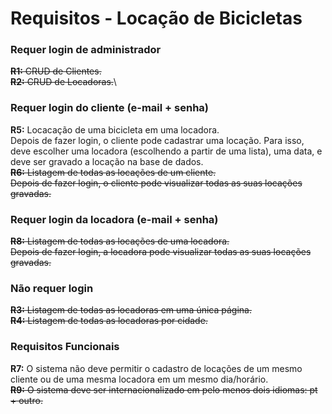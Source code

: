 # Requisitos - Locação de Bicicletas

### Requer login de administrador
~~**R1:** CRUD de Clientes.~~\
~~**R2:** CRUD de Locadoras.~~\

### Requer login do cliente (e-mail + senha)
**R5:** Locacação de uma bicicleta em uma locadora.\
Depois de fazer login, o cliente pode cadastrar uma locação. Para isso, deve escolher uma locadora (escolhendo a partir de uma lista), uma data, e deve ser gravado a locação na base de dados.\
~~**R6:** Listagem de todas as locações de um cliente.\
Depois de fazer login, o cliente pode visualizar todas as suas locações gravadas.~~

### Requer login da locadora (e-mail + senha)
~~**R8:** Listagem de todas as locações de uma locadora.\
Depois de fazer login, a locadora pode visualizar todas as suas locações gravadas.~~

### Não requer login
~~**R3:** Listagem de todas as locadoras em uma única página.~~\
~~**R4:** Listagem de todas as locadoras por cidade.~~

### Requisitos Funcionais
**R7:** O sistema não deve permitir o cadastro de locações de um mesmo cliente ou de uma mesma locadora em um mesmo dia/horário.\
~~**R9:** O sistema deve ser internacionalizado em pelo menos dois idiomas: pt + outro.~~
 
